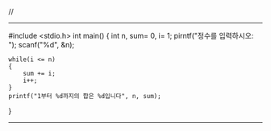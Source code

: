 // 


-----------
#include <stdio.h>
int main()
{
    int n, sum= 0, i= 1;
    pirntf("정수를 입력하시오: ");
    scanf("%d", &n);

    while(i <= n)
    {
        sum += i;
        i++;
    }
    printf("1부터 %d까지의 합은 %d입니다", n, sum);
}

--------------
